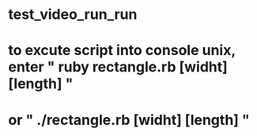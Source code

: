 # test_video_run_run

# to excute script into console unix, enter "  ruby rectangle.rb [widht] [length] "
#                                        or  " ./rectangle.rb [widht] [length]  "


